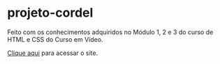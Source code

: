 # projeto-cordel
 Feito com os conhecimentos adquiridos no Módulo 1, 2 e 3 do curso de HTML e CSS do Curso em Vídeo.
 
 <a href="https://victormacedov.github.io/projeto-cordel/" target="_blank">Clique aqui</a> para acessar o site.
